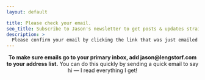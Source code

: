 ```yaml
---
layout: default

title: Please check your email.
seo_title: Subscribe to Jason's newsletter to get posts & updates straight to your inbox.
description: >
  Please confirm your email by clicking the link that was just emailed to the address you entered. This helps avoid spam.
---
```


<p style="text-align: center">
  <strong>To make sure emails go to your primary inbox, add jason@lengstorf.com to your address list.</strong> You can do this quickly by sending a quick email to say hi — I read everything I get!
</p>
